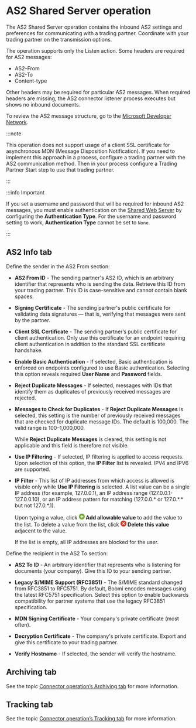 # AS2 Shared Server operation

<head>
  <meta name="guidename" content="Integration"/>
  <meta name="context" content="GUID-284a7670-2164-4d1c-a601-38e24f378c4f"/>
</head>

The AS2 Shared Server operation contains the inbound AS2 settings and preferences for communicating with a trading partner. Coordinate with your trading partner on the transmission options.

The operation supports only the Listen action. Some headers are required for AS2 messages:

- AS2–From
- AS2-To
- Content-type

Other headers may be required for particular AS2 messages. When required headers are missing, the AS2 connector listener process executes but shows no inbound documents.

To review the AS2 message structure, go to the [Microsoft Developer Network](http://msdn.microsoft.com/en-us/library/bb245990.aspx).


:::note

This operation does not support usage of a client SSL certificate for asynchronous MDN \(Message Disposition Notification\). If you need to implement this approach in a process, configure a trading partner with the AS2 communication method. Then in your process configure a Trading Partner Start step to use that trading partner.

:::

:::info Important

If you set a username and password that will be required for inbound AS2 messages, you must enable authentication on the [Shared Web Server](../Event-based%20integration/c-atm-Shared_web_server_f9f50738-1a26-4aba-8f3a-f09fef752777.md) by configuring the **Authentication Type**. For the username and password setting to work, **Authentication Type** cannot be set to `None`.

:::

## AS2 Info tab

Define the sender in the AS2 From section:

- **AS2 From ID** - The sending partner's AS2 ID, which is an arbitrary identifier that represents who is sending the data. Retrieve this ID from your trading partner. This ID is case-sensitive and cannot contain blank spaces.

- **Signing Certificate** - The sending partner's public certificate for validating data signatures — that is, verifying that messages were sent by the partner.

- **Client SSL Certificate** - The sending partner’s public certificate for client authentication. Only use this certificate for an endpoint requiring client authentication in addition to the standard SSL certificate handshake.

- **Enable Basic Authentication** - If selected, Basic authentication is enforced on endpoints configured to use Basic authentication. Selecting this option reveals required **User Name** and **Password** fields.

- **Reject Duplicate Messages** - If selected, messages with IDs that identify them as duplicates of previously received messages are rejected.

- **Messages to Check for Duplicates** - If **Reject Duplicate Messages** is selected, this setting is the number of previously received messages that are checked for duplicate message IDs. The default is 100,000. The valid range is 100–1,000,000.

  While **Reject Duplicate Messages** is cleared, this setting is not applicable and this field is therefore not visible.

- **Use IP Filtering** - If selected, IP filtering is applied to access requests. Upon selection of this option, the **IP Filter** list is revealed. IPV4 and IPV6 are supported.

- **IP Filter** - This list of IP addresses from which access is allowed is visible only while **Use IP Filtering** is selected. A list value can be a single IP address \(for example, 127.0.0.1\), an IP address range \(127.0.0.1-127.0.0.10\), or an IP address pattern for matching \(127.0.0.\* or 127.0.\*.\* but not 127.0.\*.1\).

  Upon typing a value, click **![icon](../Images/main-ic-plus-sign-white-in-green-circle-16_4dc8c5f3-e893-4aef-ade2-0b7afe9476c1.jpg) Add allowable value** to add the value to the list. To delete a value from the list, click **![icon](../Images/main-ic-x-white-in-red-circle-16_0d0c5dc5-1c5e-4117-8a58-92c5e050ec5b.jpg) Delete this value** adjacent to the value.

  If the list is empty, all IP addresses are blocked for the user.

Define the recipient in the AS2 To section:

- **AS2 To ID** - An arbitrary identifier that represents who is listening for documents \(your company\). Give this ID to your sending partner.

- **Legacy S/MIME Support \(RFC3851\)** - The S/MIME standard changed from RFC3851 to RFC5751. By default, Boomi encodes messages using the latest RFC5751 specification. Select this option to enable backwards compatibility for partner systems that use the legacy RFC3851 specification.

- **MDN Signing Certificate** - Your company's private certificate \(most often\).

- **Decryption Certificate** - The company's private certificate. Export and give this certificate to your trading partner.

- **Verify Hostname** - If selected, the sender will verify the hostname.

## Archiving tab

See the topic [Connector operation’s Archiving tab](../Process%20building/r-atm-Connector_operations_Archiving_tab_061fbf70-1034-4bf3-b795-e952f9338dbe.md) for more information.

## Tracking tab

See the topic [Connector operation’s Tracking tab](../Process%20building/r-atm-Connector_operations_Tracking_tab_8a03f547-738a-448c-bb0f-594bad806cfe.md) for more information.
